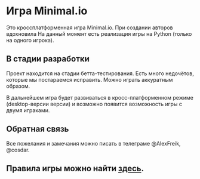 # Игра Minimal.io
Это кроссплатформенная игра Minimal.io. При создании авторов вдохновила 
На данный момент есть реализация игры на Python (только на одного игрока).

## В стадии разработки

Проект находится на стадии бетта-тестирования. Есть много недочётов, которые мы постараемся исправить. Можно играть аккуратным образом.


В дальнейшем игра будет развиваться в кросс-платформенном режиме (desktop-версии версии) и возможно появится возможность игры с двумя играками.


## Обратная связь
Все пожелания и замечания можно писать в телеграме @AlexFreik, @cosdar.

## Правила игры можно найти [здесь](https://github.com/ShieldVP/UnicornVsPlanes/blob/new_ver_dev/HELP.md).
